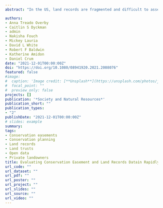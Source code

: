 ```yaml
---
abstract: "In the US, land records are fragmented and difficult to assemble. This paper details issues of access to land records from traditional land record institutions within US counties, focusing on conservation easements (CEs), CE geospatial data, and tax-assessment data. This paper also explores the issue of privacy related to CE land records and land trusts, the primary type of non-profit that holds CEs. Previous literature has cited landowner concerns about privacy as a driving force behind land trust?s hesitancies to share information. However, we find evidence that landowner privacy concerns may be overestimated and more nuanced than previously reported. Additionally, we document widespread issues related to access of CE documents from register of deed?s offices. This paper supports reforms to better track CEs within register of deeds offices and reforms to make land records data more accessible for pluralistic societal needs and to support inclusion in environmental governance."

authors:
- Anna Treado Overby
- Caitlin S Dyckman
- admin
- Nakisha Fouch 
- Mickey Lauria
- David L White
- Robert F Baldwin
- Katherine Amidon
- Daniel Crum
date: "2021-12-01T00:00:00Z"
doi: "https://doi.org/10.1080/08941920.2021.2008076"
featured: false
#image:
#  caption: 'Image credit: [**Unsplash**](https://unsplash.com/photos/jdD8gXaTZsc)'
#  focal_point: ""
#  preview_only: false
projects: []
publication: '*Society and Natural Resources*'
publication_short: ""
publication_types:
- "2"
publishDate: "2021-12-01T00:00:00Z"
# slides: example
summary: 
tags:
- Conservation easements
- Conservation planning
- Land records
- Land trusts
- Open data
- Private landowners
title: Evaluating Conservation Easement and Land Records Datain Rapidly Growing Counties in the United States and theImplications for Environmental Governance
url_code: ""
url_dataset: ""
url_pdf: ""
url_poster: ""
url_project: ""
url_slides: ""
url_source: ""
url_video: ""
---
```



